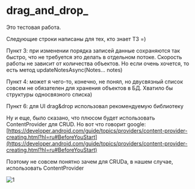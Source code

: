 # drag_and_drop_
Это тестовая работа.

Следующие строки написаны для тех, кто знает ТЗ =)

Пункт 3: при изменении порядка записей данные сохраняются так быстро, что не требуется это делать в отдельном потоке. 
Скорость работы не зависит от количества объектов.
Но если очень хочется, то есть метод updateNotesAsync(Notes... notes)

Пункт 4: может я чего-то, конечно, не понял, но двусвязный список совсем не обязателен для хранения объектов в БД. Хватило бы структуры односвязного списка)

Пункт 6: для UI drag&drop использовал рекомендуемую библиотеку

Ну и еще, было сказано, что плюсом будет использовать ContentProvider для CRUD.
Но вот что говорит google:
[https://developer.android.com/guide/topics/providers/content-provider-creating.html?hl=ru#BeforeYouStart](https://developer.android.com/guide/topics/providers/content-provider-creating.html?hl=ru#BeforeYouStart)

Поэтому не совсем понятно зачем для CRUDа, в нашем случае, использовать ContentProvider

![1](https://cloud.githubusercontent.com/assets/5888292/21286497/b39b8f86-c466-11e6-8651-72fb2db46795.png)
